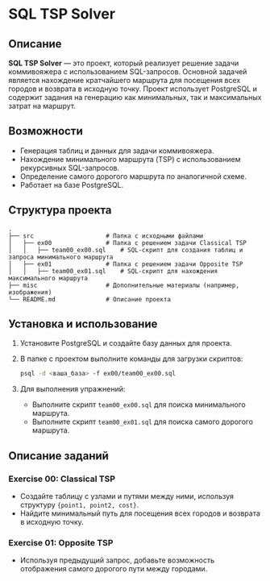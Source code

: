 
# SQL TSP Solver

## Описание

**SQL TSP Solver** — это проект, который реализует решение задачи коммивояжера с использованием SQL-запросов. Основной задачей является нахождение кратчайшего маршрута для посещения всех городов и возврата в исходную точку. Проект использует PostgreSQL и содержит задания на генерацию как минимальных, так и максимальных затрат на маршрут.

## Возможности
- Генерация таблиц и данных для задачи коммивояжера.
- Нахождение минимального маршрута (TSP) с использованием рекурсивных SQL-запросов.
- Определение самого дорогого маршрута по аналогичной схеме.
- Работает на базе PostgreSQL.

## Структура проекта

```plaintext
.
├── src                    # Папка с исходными файлами
│   ├── ex00               # Папка с решением задачи Classical TSP
│   │   ├── team00_ex00.sql    # SQL-скрипт для создания таблиц и запроса минимального маршрута
│   ├── ex01               # Папка с решением задачи Opposite TSP
│   │   ├── team00_ex01.sql    # SQL-скрипт для нахождения максимального маршрута
├── misc                   # Дополнительные материалы (например, изображения)
└── README.md              # Описание проекта
```

## Установка и использование

1. Установите PostgreSQL и создайте базу данных для проекта.
2. В папке с проектом выполните команды для загрузки скриптов:
   
   ```bash
   psql -d <ваша_база> -f ex00/team00_ex00.sql
   ```

3. Для выполнения упражнений:
   - Выполните скрипт `team00_ex00.sql` для поиска минимального маршрута.
   - Выполните скрипт `team00_ex01.sql` для поиска самого дорогого маршрута.

## Описание заданий

### Exercise 00: Classical TSP

- Создайте таблицу с узлами и путями между ними, используя структуру `{point1, point2, cost}`.
- Найдите минимальный путь для посещения всех городов и возврата в исходную точку.

### Exercise 01: Opposite TSP

- Используя предыдущий запрос, добавьте возможность отображения самого дорогого пути между городами.
